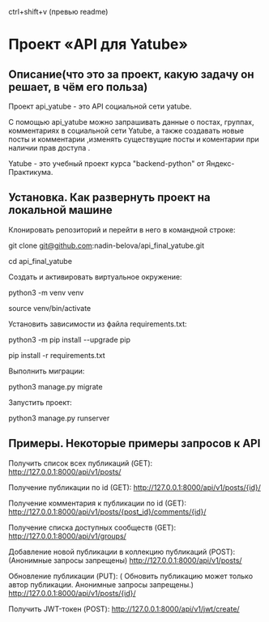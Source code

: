 ctrl+shift+v (превью readme)
#  Проект «API для Yatube»
## Описание(что это за проект, какую задачу он решает, в чём его польза)
Проект api_yatube - это API социальной сети yatube.

С помощью api_yatube можно запрашивать данные о постах, группах, комментариях в социальной сети Yatube,
а также создавать новые посты и комментарии ,изменять существущие посты и коментарии при наличии прав доступа .

Yatube - это учебный проект курса "backend-python" от Яндекс-Практикума.
    
    
 ## Установка. Как развернуть проект на локальной машине
Клонировать репозиторий и перейти в него в командной строке:

   git clone git@github.com:nadin-belova/api_final_yatube.git

   cd api_final_yatube

Cоздать и активировать виртуальное окружение:

   python3 -m venv venv

   source venv/bin/activate

Установить зависимости из файла requirements.txt:

   python3 -m pip install --upgrade pip

   pip install -r requirements.txt

Выполнить миграции:

   python3 manage.py migrate

Запустить проект:

   python3 manage.py runserver

    
    
 ##  Примеры. Некоторые примеры запросов к API
 
Получить список всех публикаций (GET):
http://127.0.0.1:8000/api/v1/posts/


Получение публикации по id (GET):
http://127.0.0.1:8000/api/v1/posts/{id}/


Получение комментария к публикации по id (GET):
http://127.0.0.1:8000/api/v1/posts/{post_id}/comments/{id}/


Получение списка доступных сообществ (GET):
http://127.0.0.1:8000/api/v1/groups/


Добавление новой публикации в коллекцию публикаций (POST):
(Анонимные запросы запрещены)
http://127.0.0.1:8000/api/v1/posts/


Обновление публикации (PUT):
( Обновить публикацию может только автор публикации.
 Анонимные запросы запрещены.)
http://127.0.0.1:8000/api/v1/posts/{id}/


Получить JWT-токен (POST):
http://127.0.0.1:8000/api/v1/jwt/create/



